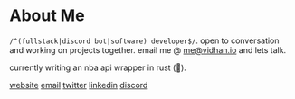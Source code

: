 # About Me

`/^(fullstack|discord bot|software) developer$/`. open to conversation and working on projects together. email me @ [me@vidhan.io](mailto:me@vidhan.io) and lets talk.

currently writing an nba api wrapper in rust (🚀).

[website](https://vidhan.io)
[email](mailto:me@vidhan.io)
[twitter](https://twitter.com/vidhanio)
[linkedin](https://linkedin.com/in/vidhanio/)
[discord](https://discord.com/users/277507281652940800)
